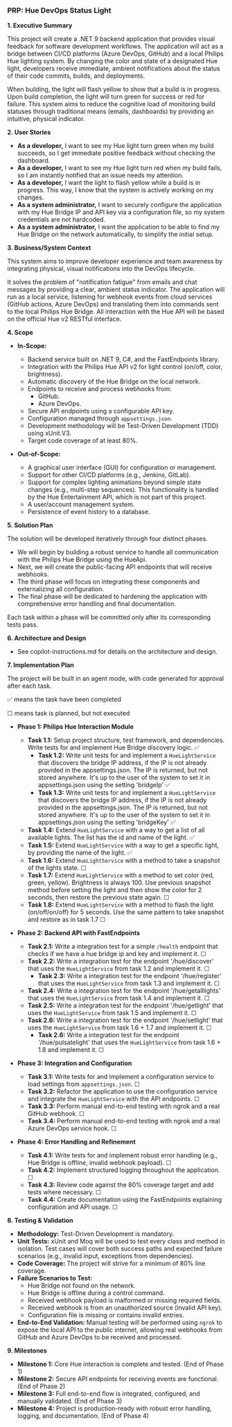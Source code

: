 ### **PRP: Hue DevOps Status Light**

**1. Executive Summary**

This project will create a .NET 9 backend application that provides visual feedback for software development workflows. 
The application will act as a bridge between CI/CD platforms (Azure DevOps, GitHub) and a local Philips Hue lighting system. 
By changing the color and state of a designated Hue light, developers receive immediate, ambient notifications about the status of their code commits, builds, and deployments.

When building, the light will flash yellow to show that a build is in progress. 
Upon build completion, the light will turn green for success or red for failure. 
This system aims to reduce the cognitive load of monitoring build statuses through traditional means (emails, dashboards) by providing an intuitive, physical indicator.

**2. User Stories**

*   **As a developer,** I want to see my Hue light turn green when my build succeeds, so I get immediate positive feedback without checking the dashboard.
*   **As a developer,** I want to see my Hue light turn red when my build fails, so I am instantly notified that an issue needs my attention.
*   **As a developer,** I want the light to flash yellow while a build is in progress. This way, I know that the system is actively working on my changes.
*   **As a system administrator,** I want to securely configure the application with my Hue Bridge IP and API key via a configuration file, so my system credentials are not hardcoded.
*   **As a system administrator,** I want the application to be able to find my Hue Bridge on the network automatically, to simplify the initial setup.

**3. Business/System Context**

This system aims to improve developer experience and team awareness by integrating physical, 
visual notifications into the DevOps lifecycle. 

It solves the problem of "notification fatigue" from emails and chat messages by providing a clear, ambient status indicator. 
The application will run as a local service, listening for webhook events from cloud services (GitHub actions, Azure DevOps) and translating them into commands sent to the local Philips Hue Bridge. 
All interaction with the Hue API will be based on the official Hue v2 RESTful interface.

**4. Scope**

*   **In-Scope:**
    *   Backend service built on .NET 9, C#, and the FastEndpoints library.
    *   Integration with the Philips Hue API v2 for light control (on/off, color, brightness).
    *   Automatic discovery of the Hue Bridge on the local network.
    *   Endpoints to receive and process webhooks from:
        *   GitHub.
        *   Azure DevOps.
    *   Secure API endpoints using a configurable API key.
    *   Configuration managed through `appsettings.json`.
    *   Development methodology will be Test-Driven Development (TDD) using xUnit.V3.
    *   Target code coverage of at least 80%.

*   **Out-of-Scope:**
    *   A graphical user interface (GUI) for configuration or management.
    *   Support for other CI/CD platforms (e.g., Jenkins, GitLab).
    *   Support for complex lighting animations beyond simple state changes (e.g., multi-step sequences). This functionality is handled by the Hue Entertainment API, which is not part of this project.
    *   A user/account management system.
    *   Persistence of event history to a database.

**5. Solution Plan**

The solution will be developed iteratively through four distinct phases. 

- We will begin by building a robust service to handle all communication with the Philips Hue Bridge using the HueApi. 
- Next, we will create the public-facing API endpoints that will receive webhooks. 
- The third phase will focus on integrating these components and externalizing all configuration. 
- The final phase will be dedicated to hardening the application with comprehensive error handling and final documentation. 

Each task within a phase will be committed only after its corresponding tests pass.

**6. Architecture and Design**

*   See copilot-instructions.md for details on the architecture and design.

**7. Implementation Plan**

The project will be built in an agent mode, with code generated for approval after each task.

✅ means the task have been completed

☐ means task is planned, but not executed

*   **Phase 1: Philips Hue Interaction Module**
    *   **Task 1.1:** Setup project structure, test framework, and dependencies. Write tests for and implement Hue Bridge discovery logic. ✅
        *   **Task 1.2:** Write unit tests for and implement a `HueLightService` that discovers the bridge IP address, if the IP is not already provided in the appsettings.json. The IP is returned, but not stored anywhere. It's up to the user of the system to set it in appsettings.json using the setting 'bridgeIp' ✅
        *   **Task 1.3:** Write unit tests for and implement a `HueLightService` that discovers the bridge IP address, if the IP is not already provided in the appsettings.json. The IP is returned, but not stored anywhere. It's up to the user of the system to set it in appsettings.json using the setting 'bridgeKey' ✅
    *   **Task 1.4:** Extend `HueLightService` with a way to get a list of all available lights. The list has the id and name of the light. ✅
    *   **Task 1.5:** Extend `HueLightService` with a way to get a specific light, by providing the name of the light. ✅
    *   **Task 1.6:** Extend `HueLightService` with a method to take a snapshot of the lights state.  ☐
    *   **Task 1.7:** Extend `HueLightService` with a method to set color (red, green, yellow). Brightness is always 100. Use previous snapshot method before setting the light and then show the color for 2 seconds, then restore the previous state again. ☐
    *   **Task 1.8:** Extend `HueLightService` with a method to flash the light (on/off/on/off) for 5 seconds. Use the same pattern to take snapshot and restore as in task 1.7 ☐

*   **Phase 2: Backend API with FastEndpoints**
    *   **Task 2.1:** Write a integration test for a simple `/health` endpoint that checks if we have a hue bridge ip and key and implement it. ☐
    *   **Task 2.2:** Write a integration test for the endpoint '/hue/discover' that uses the `HueLightService` from task 1.2 and implement it. ☐
        *   **Task 2.3:** Write a integration test for the endpoint '/hue/register' that uses the `HueLightService` from task 1.3 and implement it. ☐
    *   **Task 2.4:** Write a integration test for the endpoint '/hue/getalllights' that uses the `HueLightService` from task 1.4 and implement it. ☐
    *   **Task 2.5:** Write a integration test for the endpoint '/hue/getlight' that uses the `HueLightService` from task 1.5 and implement it. ☐
    *   **Task 2.6:** Write a integration test for the endpoint '/hue/setlight' that uses the `HueLightService` from task 1.6 + 1.7 and implement it. ☐
        *   **Task 2.6:** Write a integration test for the endpoint '/hue/pulsatelight' that uses the `HueLightService` from task 1.6 + 1.8 and implement it. ☐

*   **Phase 3: Integration and Configuration**
    *   **Task 3.1:** Write tests for and implement a configuration service to load settings from `appsettings.json`. ☐
    *   **Task 3.2:** Refactor the application to use the configuration service and integrate the `HueLightService` with the API endpoints. ☐
    *   **Task 3.3:** Perform manual end-to-end testing with ngrok and a real GitHub webhook. ☐
    *   **Task 3.4:** Perform manual end-to-end testing with ngrok and a real Azure DevOps service hook. ☐

*   **Phase 4: Error Handling and Refinement**
    *   **Task 4.1:** Write tests for and implement robust error handling (e.g., Hue Bridge is offline, invalid webhook payload). ☐
    *   **Task 4.2:** Implement structured logging throughout the application. ☐
    *   **Task 4.3:** Review code against the 80% coverage target and add tests where necessary. ☐
    *   **Task 4.4:** Create documentation using the FastEndpoints explaining configuration and API usage. ☐

**8. Testing & Validation**

*   **Methodology:** Test-Driven Development is mandatory.
*   **Unit Tests:** xUnit and Moq will be used to test every class and method in isolation. Test cases will cover both success paths and expected failure scenarios (e.g., invalid input, exceptions from dependencies).
*   **Code Coverage:** The project will strive for a minimum of 80% line coverage.
*   **Failure Scenarios to Test:**
    *   Hue Bridge not found on the network.
    *   Hue Bridge is offline during a control command.
    *   Received webhook payload is malformed or missing required fields.
    *   Received webhook is from an unauthorized source (invalid API key).
    *   Configuration file is missing or contains invalid entries.
*   **End-to-End Validation:** Manual testing will be performed using `ngrok` to expose the local API to the public internet, allowing real webhooks from GitHub and Azure DevOps to be received and processed.

**9. Milestones**

*   **Milestone 1:** Core Hue interaction is complete and tested. (End of Phase 1)
*   **Milestone 2:** Secure API endpoints for receiving events are functional. (End of Phase 2)
*   **Milestone 3:** Full end-to-end flow is integrated, configured, and manually validated. (End of Phase 3)
*   **Milestone 4:** Project is production-ready with robust error handling, logging, and documentation. (End of Phase 4)